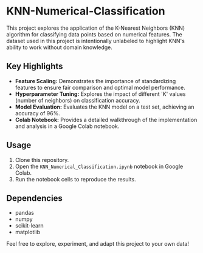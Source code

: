 # KNN-Numerical-Classification

This project explores the application of the K-Nearest Neighbors (KNN) algorithm for classifying data points based on numerical features. The dataset used in this project is intentionally unlabeled to highlight KNN's ability to work without domain knowledge.

## Key Highlights

- **Feature Scaling:** Demonstrates the importance of standardizing features to ensure fair comparison and optimal model performance.
- **Hyperparameter Tuning:** Explores the impact of different 'K' values (number of neighbors) on classification accuracy.
- **Model Evaluation:** Evaluates the KNN model on a test set, achieving an accuracy of 96%.
- **Colab Notebook:** Provides a detailed walkthrough of the implementation and analysis in a Google Colab notebook.

## Usage

1. Clone this repository.
2. Open the `KNN_Numerical_Classification.ipynb` notebook in Google Colab.
3. Run the notebook cells to reproduce the results.

## Dependencies

- pandas
- numpy
- scikit-learn
- matplotlib

Feel free to explore, experiment, and adapt this project to your own data!
